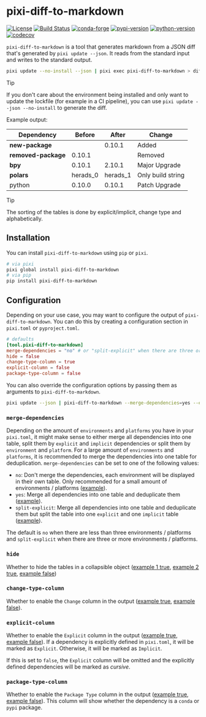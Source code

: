 # pixi-diff-to-markdown

[![License][license-badge]](LICENSE)
[![Build Status][build-badge]][build]
[![conda-forge][conda-forge-badge]][conda-forge]
[![pypi-version][pypi-badge]][pypi]
[![python-version][python-version-badge]][pypi]
[![codecov][codecov-badge]][codecov]

[license-badge]: https://img.shields.io/github/license/pavelzw/pixi-diff-to-markdown?style=flat-square
[build-badge]: https://img.shields.io/github/actions/workflow/status/pavelzw/pixi-diff-to-markdown/ci.yml?style=flat-square&branch=main
[build]: https://github.com/pavelzw/pixi-diff-to-markdown/actions/
[conda-forge]: https://prefix.dev/channels/conda-forge/packages/pixi-diff-to-markdown
[conda-forge-badge]: https://img.shields.io/conda/pn/conda-forge/pixi-diff-to-markdown?style=flat-square&logoColor=white&logo=conda-forge
[pypi]: https://pypi.org/project/pixi-diff-to-markdown
[pypi-badge]: https://img.shields.io/pypi/v/pixi-diff-to-markdown.svg?style=flat-square&logo=pypi&logoColor=white
[python-version-badge]: https://img.shields.io/pypi/pyversions/pixi-diff-to-markdown?style=flat-square&logoColor=white&logo=python
[codecov-badge]: https://img.shields.io/codecov/c/github/pavelzw/pixi-diff-to-markdown?style=flat-square&logo=codecov
[codecov]: https://codecov.io/gh/pavelzw/pixi-diff-to-markdown

`pixi-diff-to-markdown` is a tool that generates markdown from a JSON diff that's generated by `pixi update --json`.
It reads from the standard input and writes to the standard output.

```bash
pixi update --no-install --json | pixi exec pixi-diff-to-markdown > diff.md
```

> [!TIP]
> If you don't care about the environment being installed and only want to update the lockfile (for example in a CI pipeline), you can use `pixi update --json --no-install` to generate the diff.

Example output:

| Dependency          | Before   | After    | Change            |
| ------------------- | -------- | -------- | ----------------- |
| **new-package**     |          | 0.10.1   | Added             |
| **removed-package** | 0.10.1   |          | Removed           |
| **bpy**             | 0.10.1   | 2.10.1   | Major Upgrade     |
| **polars**          | herads_0 | herads_1 | Only build string |
| python              | 0.10.0   | 0.10.1   | Patch Upgrade     |

> [!TIP]
> The sorting of the tables is done by explicit/implicit, change type and alphabetically.

## Installation

You can install `pixi-diff-to-markdown` using `pip` or `pixi`.

```bash
# via pixi
pixi global install pixi-diff-to-markdown
# via pip
pip install pixi-diff-to-markdown
```

## Configuration

Depending on your use case, you may want to configure the output of `pixi-diff-to-markdown`.
You can do this by creating a configuration section in `pixi.toml` or `pyproject.toml`.

```toml
# defaults
[tool.pixi-diff-to-markdown]
merge-dependencies = "no" # or "split-explicit" when there are three or more environments / platforms
hide = false
change-type-column = true
explicit-column = false
package-type-column = false
```

You can also override the configuration options by passing them as arguments to `pixi-diff-to-markdown`.

```bash
pixi update --json | pixi-diff-to-markdown --merge-dependencies=yes --explicit-column
```

### `merge-dependencies`

Depending on the amount of `environments` and `platforms` you have in your `pixi.toml`, it might make sense to either merge all dependencies into one table, split them by `explicit` and `implicit` dependencies or split them by `environment` and `platform`.
For a large amount of `environments` and `platforms`, it is recommended to merge the dependencies into one table for deduplication.
`merge-dependencies` can be set to one of the following values:

- `no`: Don't merge the dependencies, each environment will be displayed in their own table. Only recommended for a small amount of environments / platforms ([example](./tests/resources/diff-example/merge-no_hide-False_change-type-True_explicit-False_package-type-False.md)).
- `yes`: Merge all dependencies into one table and deduplicate them ([example](./tests/resources/diff-polarify/merge-yes_hide-False_change-type-True_explicit-False_package-type-False.md)).
- `split-explicit`: Merge all dependencies into one table and deduplicate them but split the table into one `explicit` and one `implicit` table ([example](./tests/resources/diff-polarify/merge-split-explicit_hide-False_change-type-True_explicit-False_package-type-False.md)).

The default is `no` when there are less than three environments / platforms and `split-explicit` when there are three or more environments / platforms.

### `hide`

Whether to hide the tables in a collapsible object ([example 1 true](./tests/resources/diff-example/merge-no_hide-True_change-type-True_explicit-False_package-type-False.md), [example 2 true](./tests/resources/diff-example/merge-split-explicit_hide-True_change-type-True_explicit-False_package-type-False.md), [example false](./tests/resources/diff-example/merge-no_hide-False_change-type-True_explicit-False_package-type-False.md))

### `change-type-column`

Whether to enable the `Change` column in the output ([example true](./tests/resources/diff-example/merge-yes_hide-False_change-type-True_explicit-False_package-type-False.md), [example false](./tests/resources/diff-example/merge-yes_hide-False_change-type-False_explicit-False_package-type-False.md)).

### `explicit-column`

Whether to enable the `Explicit` column in the output ([example true](./tests/resources/diff-example/merge-yes_hide-False_change-type-True_explicit-True_package-type-False.md), [example false](./tests/resources/diff-example/merge-yes_hide-False_change-type-True_explicit-False_package-type-False.md)).
If a dependency is explicitly defined in `pixi.toml`, it will be marked as `Explicit`. Otherwise, it will be marked as `Implicit`.

If this is set to `false`, the `Explicit` column will be omitted and the explicitly defined dependencies will be marked as _cursive_.

### `package-type-column`

Whether to enable the `Package Type` column in the output ([example true](./tests/resources/diff-example/merge-yes_hide-False_change-type-True_explicit-False_package-type-True.md), [example false](./tests/resources/diff-example/merge-yes_hide-False_change-type-True_explicit-False_package-type-False.md)).
This column will show whether the dependency is a `conda` or `pypi` package.
